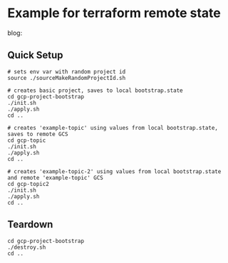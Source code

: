 # Example for terraform remote state

blog: 

## Quick Setup

```
# sets env var with random project id
source ./sourceMakeRandomProjectId.sh

# creates basic project, saves to local bootstrap.state
cd gcp-project-bootstrap
./init.sh
./apply.sh
cd ..

# creates 'example-topic' using values from local bootstrap.state, saves to remote GCS
cd gcp-topic
./init.sh
./apply.sh
cd ..

# creates 'example-topic-2' using values from local bootstrap.state and remote 'example-topic' GCS
cd gcp-topic2
./init.sh
./apply.sh
cd ..
```

## Teardown

```
cd gcp-project-bootstrap
./destroy.sh
cd ..
```

